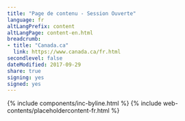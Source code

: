 ```yaml
---
title: "Page de contenu - Session Ouverte"
language: fr
altLangPrefix: content
altLangPage: content-en.html
breadcrumb:
- title: "Canada.ca"
  link: https://www.canada.ca/fr.html
secondlevel: false
dateModified: 2017-09-29
share: true
signing: yes
signed: yes
---
```

{% include components/inc-byline.html %}
{% include web-contents/placeholdercontent-fr.html %}

